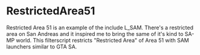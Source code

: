 RestrictedArea51
================

Restricted Area 51 is an example of the include L_SAM. There's a restricted area on San Andreas and it inspired me to bring the same of it's kind to SA-MP world. This filterscript restricts "Restricted Area" of Area 51 with SAM launchers similar to GTA SA.
